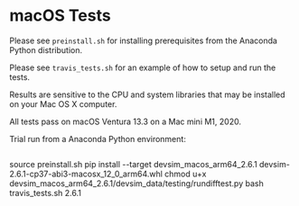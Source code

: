 # macOS Tests

Please see ``preinstall.sh`` for installing prerequisites from the Anaconda Python distribution.

Please see ``travis_tests.sh`` for an example of how to setup and run the tests.

Results are sensitive to the CPU and system libraries that may be installed on your Mac OS X computer.

All tests pass on macOS Ventura 13.3 on a Mac mini M1, 2020.

Trial run from a Anaconda Python environment:
```
```
source preinstall.sh
pip install --target devsim_macos_arm64_2.6.1 devsim-2.6.1-cp37-abi3-macosx_12_0_arm64.whl
chmod u+x devsim_macos_arm64_2.6.1/devsim_data/testing/rundifftest.py
bash travis_tests.sh 2.6.1
```
